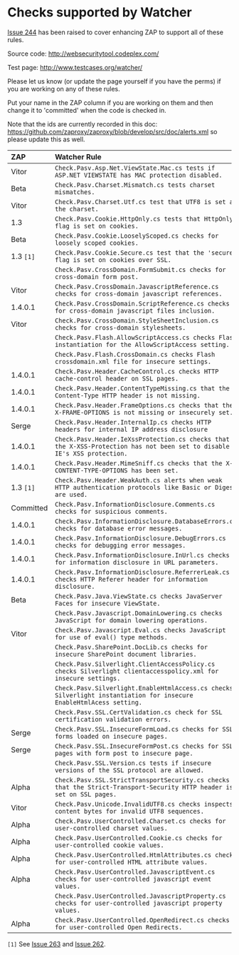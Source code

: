 # Checks supported by Watcher

[Issue 244](https://github.com/zaproxy/zaproxy/issues/244) has been raised to cover enhancing ZAP to support all of these rules.

Source code: http://websecuritytool.codeplex.com/

Test page: http://www.testcases.org/watcher/

Please let us know (or update the page yourself if you have the perms) if you are working on any of these rules.

Put your name in the ZAP column if you are working on them and then change it to 'committed' when the code is checked in.

Note that the ids are currently recorded in this doc: https://github.com/zaproxy/zaproxy/blob/develop/src/doc/alerts.xml so please update this as well.

| ZAP | Watcher Rule |
|:----|:-------------|
| Vitor | `Check.Pasv.Asp.Net.ViewState.Mac.cs tests if ASP.NET VIEWSTATE has MAC protection disabled.` |
| Beta | `Check.Pasv.Charset.Mismatch.cs tests charset mismatches.`|
| Vitor | `Check.Pasv.Charset.Utf.cs test that UTF8 is set as the charset.`|
| 1.3 | `Check.Pasv.Cookie.HttpOnly.cs tests that HttpOnly flag is set on cookies.`|
| Beta |  `Check.Pasv.Cookie.LooselyScoped.cs checks for loosely scoped cookies.`|
| 1.3 `[1]` |  `Check.Pasv.Cookie.Secure.cs test that the 'secure' flag is set on cookies over SSL.`|
|     |  `Check.Pasv.CrossDomain.FormSubmit.cs checks for cross-domain form post.`|
| Vitor |  `Check.Pasv.CrossDomain.JavascriptReference.cs checks for cross-domain javascript references.`|
| 1.4.0.1 |  `Check.Pasv.CrossDomain.ScriptReference.cs checks for cross-domain javascript files inclusion.`|
| Vitor |  `Check.Pasv.CrossDomain.StyleSheetInclusion.cs checks for cross-domain stylesheets.`|
|     |  `Check.Pasv.Flash.AllowScriptAccess.cs checks Flash instantiation for the AllowScriptAccess setting.`|
|     |  `Check.Pasv.Flash.CrossDomain.cs checks Flash crossdomain.xml file for insecure settings.`|
| 1.4.0.1 |  `Check.Pasv.Header.CacheControl.cs checks HTTP cache-control header on SSL pages.`|
| 1.4.0.1 |  `Check.Pasv.Header.ContentTypeMissing.cs that the Content-Type HTTP header is not missing.`|
| 1.4.0.1 |  `Check.Pasv.Header.FrameOptions.cs checks that the X-FRAME-OPTIONS is not missing or insecurely set.`|
| Serge |  `Check.Pasv.Header.InternalIp.cs checks HTTP headers for internal IP address disclosure`|
| 1.4.0.1 |  `Check.Pasv.Header.IeXssProtection.cs checks that the X-XSS-Protection has not been set to disable IE's XSS protection.`|
| 1.4.0.1 |  `Check.Pasv.Header.MimeSniff.cs checks that the X-CONTENT-TYPE-OPTIONS has been set.`|
| 1.3 `[1]` |  `Check.Pasv.Header.WeakAuth.cs alerts when weak HTTP authentication protocols like Basic or Digest are used.`|
| Committed |  `Check.Pasv.InformationDisclosure.Comments.cs checks for suspicious comments.`|
| 1.4.0.1 |  `Check.Pasv.InformationDisclosure.DatabaseErrors.cs checks for database error messages.`|
| 1.4.0.1 |  `Check.Pasv.InformationDisclosure.DebugErrors.cs checks for debugging error messages.`|
| 1.4.0.1 |  `Check.Pasv.InformationDisclosure.InUrl.cs checks for information disclosure in URL parameters.`|
| 1.4.0.1 |  `Check.Pasv.InformationDisclosure.ReferrerLeak.cs checks HTTP Referer header for information disclosure.`|
| Beta |  `Check.Pasv.Java.ViewState.cs checks JavaServer Faces for insecure ViewState.`|
|     |  `Check.Pasv.Javascript.DomainLowering.cs checks JavaScript for domain lowering operations.`|
| Vitor |  `Check.Pasv.Javascript.Eval.cs checks JavaScript for use of eval() type methods.`|
|     |  `Check.Pasv.SharePoint.DocLib.cs checks for insecure SharePoint document libraries.`|
|     |  `Check.Pasv.Silverlight.ClientAccessPolicy.cs checks Silverlight clientaccesspolicy.xml for insecure settings.`|
|     |  `Check.Pasv.Silverlight.EnableHtmlAccess.cs checks Silverlight instantiation for insecure EnableHtmlAcess setting.`|
|     |  `Check.Pasv.SSL.CertValidation.cs check for SSL certification validation errors.`|
| Serge |  `Check.Pasv.SSL.InsecureFormLoad.cs checks for SSL forms loaded on insecure pages.`|
| Serge |  `Check.Pasv.SSL.InsecureFormPost.cs checks for SSL pages with form post to insecure page.`|
|     |  `Check.Pasv.SSL.Version.cs tests if insecure versions of the SSL protocol are allowed.`|
| Alpha |  `Check.Pasv.SSL.StrictTransportSecurity.cs checks that the Strict-Transport-Security HTTP header is set on SSL pages.`|
| Vitor |  `Check.Pasv.Unicode.InvalidUTF8.cs checks inspects content bytes for invalid UTF8 sequences.`|
| Alpha |  `Check.Pasv.UserControlled.Charset.cs checks for user-controlled charset values.`|
| Alpha |  `Check.Pasv.UserControlled.Cookie.cs checks for user-controlled cookie values.`|
| Alpha |  `Check.Pasv.UserControlled.HtmlAttributes.cs checks for user-controlled HTML attribute values.`|
| Alpha |  `Check.Pasv.UserControlled.JavascriptEvent.cs checks for user-controlled javascript event values.`|
|     |  `Check.Pasv.UserControlled.JavascriptProperty.cs checks for user-controlled javascript property values.`|
| Alpha |  `Check.Pasv.UserControlled.OpenRedirect.cs checks for user-controlled Open Redirects.`|

`[1]` See [Issue 263](https://github.com/zaproxy/zaproxy/issues/263) and [Issue 262](https://github.com/zaproxy/zaproxy/issues/262).